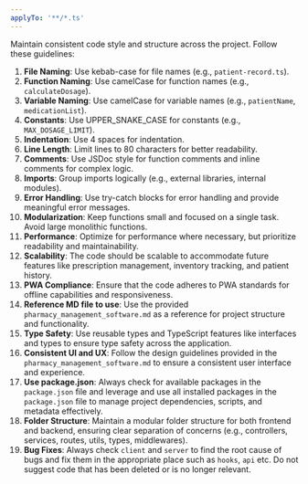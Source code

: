```yaml
---
applyTo: '**/*.ts'
---
```

Maintain consistent code style and structure across the project. Follow these guidelines:
1. **File Naming**: Use kebab-case for file names (e.g., `patient-record.ts`).
2. **Function Naming**: Use camelCase for function names (e.g., `calculateDosage`).
3. **Variable Naming**: Use camelCase for variable names (e.g., `patientName`, `medicationList`).
4. **Constants**: Use UPPER_SNAKE_CASE for constants (e.g., `MAX_DOSAGE_LIMIT`).
5. **Indentation**: Use 4 spaces for indentation.
6. **Line Length**: Limit lines to 80 characters for better readability.
7. **Comments**: Use JSDoc style for function comments and inline comments for complex logic.
8. **Imports**: Group imports logically (e.g., external libraries, internal modules).
9. **Error Handling**: Use try-catch blocks for error handling and provide meaningful error messages.
10. **Modularization**: Keep functions small and focused on a single task. Avoid large monolithic functions.
11. **Performance**: Optimize for performance where necessary, but prioritize readability and maintainability.
12. **Scalability**: The code should be scalable to accommodate future features like prescription management, inventory tracking, and patient history.
13. **PWA Compliance**: Ensure that the code adheres to PWA standards for offline capabilities and responsiveness.
14. **Reference MD file to use**: Use the provided `pharmacy_management_software.md` as a reference for project structure and functionality.
16. **Type Safety**: Use reusable types and TypeScript features like interfaces and types to ensure type safety across the application.
17. **Consistent UI and UX**: Follow the design guidelines provided in the `pharmacy_management_software.md` to ensure a consistent user interface and experience.
18. **Use package.json**: Always check for available packages in the `package.json` file and leverage and use all installed packages in the `package.json` file to manage project dependencies, scripts, and metadata effectively.
19. **Folder Structure**: Maintain a modular folder structure for both frontend and backend, ensuring clear separation of concerns (e.g., controllers, services, routes, utils, types, middlewares).
20. **Bug Fixes**: Always check `client` and `server` to find the root cause of bugs and fix them in the appropriate place such as `hooks`, `api` etc. Do not suggest code that has been deleted or is no longer relevant.
